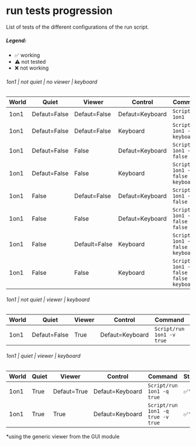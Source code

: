 # run tests progression
List of tests of the different configurations of the run script.

##### Legend:
* :white_check_mark: working
* :warning: not tested
* :x: not working

###### 1on1 | not quiet | no viewer | keyboard
World | Quiet | Viewer | Control | Command | Status
--- | ---| --- | --- | --- | ---
1on1 | Defaut=False | Defaut=False | Defaut=Keyboard | `Script/run 1on1` |  :white_check_mark:
1on1 | Defaut=False | Defaut=False | Keyboard | `Script/run 1on1 -c keyboard` |  :warning:
1on1 | Defaut=False | False | Defaut=Keyboard | `Script/run 1on1 -v false` |  :warning:
1on1 | Defaut=False | False | Keyboard | `Script/run 1on1 -v false -c keyboard` |  :warning:
1on1 | False | Defaut=False | Defaut=Keyboard | `Script/run 1on1 -q false` |  :white_check_mark:
1on1 | False | False | Defaut=Keyboard | `Script/run 1on1 -q false -v false` |  :warning:
1on1 | False | Default=False | Keyboard | `Script/run 1on1 -q false -c keyboard` |  :warning:
1on1 | False | False | Keyboard | `Script/run 1on1 -q false -v false -c keyboard` |  :white_check_mark:

###### 1on1 | not quiet | viewer | keyboard
World | Quiet | Viewer | Control | Command | Status
--- | ---| --- | --- | --- | ---
1on1 | Defaut=False | True | Defaut=Keyboard | `Script/run 1on1 -v true` |  :white_check_mark:*

###### 1on1 | quiet | viewer | keyboard
World | Quiet | Viewer | Control | Command | Status
--- | ---| --- | --- | --- | ---
1on1 | True | Defaut=True | Defaut=Keyboard | `Script/run 1on1 -q true` | :white_check_mark:*
1on1 | True | True | Defaut=Keyboard | `Script/run 1on1 -q true -v true` | :white_check_mark:*


*using the generic viewer from the GUI module
